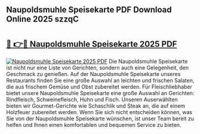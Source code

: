 ## Naupoldsmuhle Speisekarte PDF Download Online 2025 szzqC

# <h2><a href="http://gc6j612.nevu.top/?p=Naupoldsmuhle+Speisekarte">🔗 👉🔴 Naupoldsmuhle Speisekarte 2025 PDF</a></h2>

[![Naupoldsmuhle Speisekarte 2025 PDF](https://i.imgur.com/dBaPXMq.png)](http://gc6j612.nevu.top/?p=Naupoldsmuhle+Speisekarte)
Die Naupoldsmuhle Speisekarte ist nicht nur eine Liste von Gerichten, sondern auch eine Gelegenheit, den Geschmack zu genießen. Auf der Naupoldsmuhle Speisekarte unseres Restaurants finden Sie eine große Auswahl an leichten und frischen Salaten, die aus frischem Gemüse und Obst zubereitet werden. Für Fleischliebhaber bietet unsere Naupoldsmuhle Speisekarte eine große Auswahl an Gerichten: Rindfleisch, Schweinefleisch, Huhn und Fisch. Unseren Auserwählten bieten wir Gourmet-Gerichte wie Schaschlik und Steak an, die auf einem Holzfeuer zubereitet werden. Wenn Sie sich nicht entscheiden können, was Sie von der Naupoldsmuhle Speisekarte wünschen, ist unser Team bereit zu helfen und Ihnen einen komfortablen und bequemen Service zu bieten.
